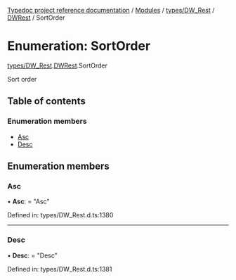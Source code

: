 [Typedoc project reference documentation](../README.md) / [Modules](../modules.md) / [types/DW_Rest](../modules/types_dw_rest.md) / [DWRest](../modules/types_dw_rest.dwrest.md) / SortOrder

# Enumeration: SortOrder

[types/DW_Rest](../modules/types_dw_rest.md).[DWRest](../modules/types_dw_rest.dwrest.md).SortOrder

Sort order

## Table of contents

### Enumeration members

- [Asc](types_dw_rest.dwrest.sortorder.md#asc)
- [Desc](types_dw_rest.dwrest.sortorder.md#desc)

## Enumeration members

### Asc

• **Asc**: = "Asc"

Defined in: types/DW_Rest.d.ts:1380

___

### Desc

• **Desc**: = "Desc"

Defined in: types/DW_Rest.d.ts:1381
